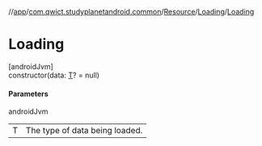 //[app](../../../../index.md)/[com.qwict.studyplanetandroid.common](../../index.md)/[Resource](../index.md)/[Loading](index.md)/[Loading](-loading.md)

# Loading

[androidJvm]\
constructor(data: [T](index.md)? = null)

#### Parameters

androidJvm

| | |
|---|---|
| T | The type of data being loaded. |
